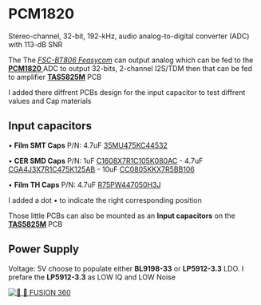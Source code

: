 # PCM1820

Stereo-channel, 32-bit, 192-kHz, audio analog-to-digital converter (ADC) with 113-dB SNR

The The [*FSC-BT806 Feasycom*](https://github.com/Mala2/FSC-BT806) can output analog which can be fed to the [**PCM1820** ](https://www.ti.com/product/PCM1820) ADC to output 32-bits, 2-channel I2S/TDM then that can be fed to amplifier **[TAS5825M](/Prototype/AMP_TAS5825M/)** PCB

I added there diffrent PCBs design for the input capacitor to test diffrent values and Cap materials


Input capacitors
-------------------

•  **Film SMT Caps** P/N: 4.7uF [35MU475KC44532](https://www.digikey.com/en/products/detail/rubycon/35MU475KC44532/9951738) 

•  **CER SMD Caps** P/N: 1uF [C1608X7R1C105K080AC](https://www.digikey.com/en/products/detail/tdk-corporation/C1608X7R1C105K080AC/634395) - 4.7uF [CGA4J3X7R1C475K125AB](https://www.digikey.com/en/products/detail/tdk-corporation/CGA4J3X7R1C475K125AB/2672862) - 10uF [CC0805KKX7R5BB106](https://www.digikey.com/en/products/detail/yageo/CC0805KKX7R5BB106/5195283)
 
•  **Film TH Caps** P/N: 4.7uF [R75PW447050H3J](https://www.digikey.com/en/products/detail/kemet/R75PW447050H3J/12144250) 

I added a dot • to indicate the right corresponding position

Those little PCBs can also be mounted as an **Input capacitors** on the **[TAS5825M](/Prototype/AMP_TAS5825M/)** PCB

Power Supply 
-------------------
Voltage: 5V choose to populate either **BL9198-33** or **LP5912-3.3** LDO. I prefare the **LP5912-3.3** as LOW IQ and LOW Noise




[![🎨 📐 FUSION 360](https://www.ti.com/ds_dgm/images/fbd_sbasa61a.gif)](https://www.ti.com/product/PCM1820)

